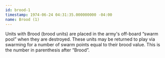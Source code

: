 ```yaml
---
id: brood-1
timestamp: 1974-06-24 04:31:35.000000000 -04:00
name: Brood (1)
---
```

<p>Units with Brood (brood units) are placed in the army&#39;s off-board &ldquo;swarm pool&rdquo; when they are destroyed. These units may be returned to play via swarming for a number of swarm points equal to their brood value. This is the number in parenthesis after &ldquo;Brood&rdquo;.</p>